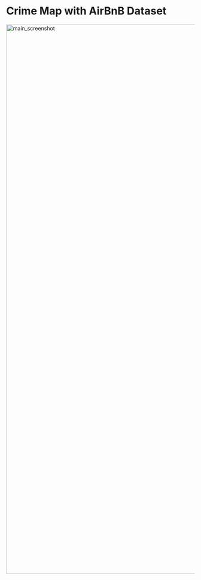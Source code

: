 # Crime Map with AirBnB Dataset

<img width="1470" alt="main_screenshot" src="https://github.com/ImPJH/BKMS_Project/assets/86909645/d640be2e-44c1-46b1-aacf-7d379afb5cbf">
